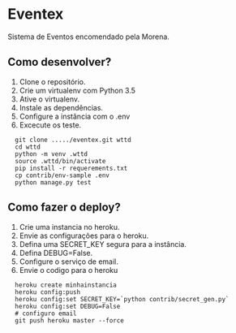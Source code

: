 # Eventex

Sistema de Eventos encomendado pela Morena.

## Como desenvolver?

1. Clone o repositório.
2. Crie um virtualenv com Python 3.5
3. Ative o virtualenv.
4. Instale as dependências.
5. Configure a instância com o .env
6. Excecute os teste.

```console
  git clone ...../eventex.git wttd
  cd wttd
  python -m venv .wttd
  source .wttd/bin/activate
  pip install -r requerements.txt
  cp contrib/env-sample .env
  python manage.py test
```

## Como fazer o deploy?

1. Crie uma instancia no heroku.
2. Envie as configurações para o heroku.
3. Defina uma SECRET_KEY segura para a instância.
4. Defina DEBUG=False.
5. Configure o serviço de email.
6. Envie o codigo para o heroku

```console
  heroku create minhainstancia
  heroku config:push
  heroku config:set SECRET_KEY=`python contrib/secret_gen.py`
  heroku config:set DEBUG=False
  # configuro email
  git push heroku master --force
```